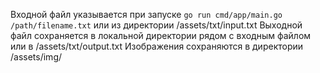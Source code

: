 Входной файл указывается при запуске `go run cmd/app/main.go /path/filename.txt` или из директории /assets/txt/input.txt
Выходной файл сохраняется в локальной директории рядом с входным файлом или в /assets/txt/output.txt
Изображения сохраняются в директории /assets/img/